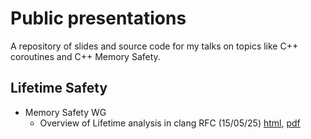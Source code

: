 # Public presentations
A repository of slides and source code for my talks on topics like C++ coroutines and C++ Memory Safety.

## Lifetime Safety
* Memory Safety WG
  * Overview of Lifetime analysis in clang RFC (15/05/25) [html](https://html-preview.github.io/?url=https://github.com/usx95/presentations/blob/main/lifetime_safety/memory_safety_wg_15_05_25/index.html), [pdf](https://github.com/usx95/presentations/blob/main/lifetime_safety/memory_safety_wg_15_05_25/slides.pdf)
